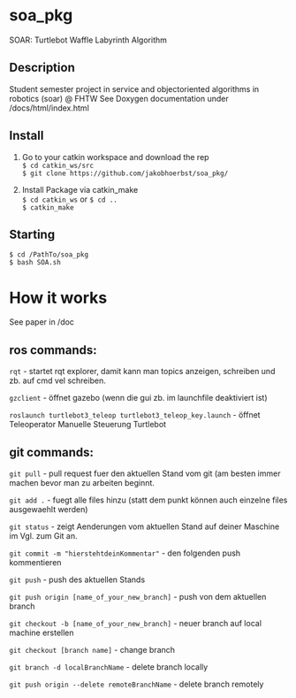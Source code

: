 # soa_pkg
SOAR: Turtlebot Waffle Labyrinth Algorithm


## Description
Student semester project in service and objectoriented algorithms in robotics (soar) @ FHTW
See Doxygen documentation under /docs/html/index.html

## Install

1. Go to your catkin workspace and download the rep  
`$ cd catkin_ws/src`  
`$ git clone https://github.com/jakobhoerbst/soa_pkg/`

2. Install Package via catkin_make  
`$ cd catkin_ws` or `$ cd ..`  
`$ catkin_make`

## Starting
`$ cd /PathTo/soa_pkg`  
`$ bash SOA.sh`

# How it works
See paper in /doc


## ros commands:


`rqt`       - startet rqt explorer, damit kann man topics anzeigen, schreiben und zb. auf cmd vel schreiben. 

`gzclient`  - öffnet gazebo (wenn die gui zb. im launchfile deaktiviert ist) 

`roslaunch turtlebot3_teleop turtlebot3_teleop_key.launch` - öffnet Teleoperator Manuelle Steuerung Turtlebot


## git commands: 

`git pull` - pull request fuer den aktuellen Stand vom git (am besten immer machen bevor man zu arbeiten beginnt. 

`git add .` - fuegt alle files hinzu (statt dem punkt können auch einzelne files ausgewaehlt werden) 

`git status` - zeigt Aenderungen vom aktuellen Stand auf deiner Maschine im Vgl. zum Git an. 

`git commit -m "hierstehtdeinKommentar"` - den folgenden push kommentieren

`git push` - push des aktuellen Stands

`git push origin [name_of_your_new_branch]` - push von dem aktuellen branch

`git checkout -b [name_of_your_new_branch]` - neuer branch auf local machine erstellen

`git checkout [branch name]` - change branch

`git branch -d localBranchName` - delete branch locally

`git push origin --delete remoteBranchName` - delete branch remotely
